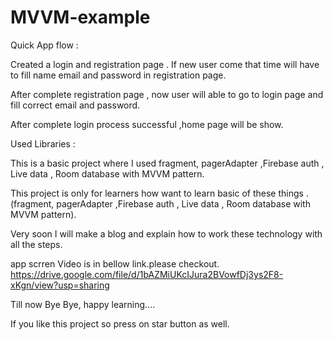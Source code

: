 # MVVM-example

Quick App flow :

Created a login and registration page . If new user come that time will have to fill name email and password in registration page.

After complete registration page , now user will able to go to login page and fill correct email and password.

After complete login process successful ,home page will be show.

Used Libraries :

This is a basic project where I used fragment, pagerAdapter ,Firebase auth , Live data , Room database with MVVM pattern.

This project is only for learners how want to learn basic of these things .(fragment, pagerAdapter ,Firebase auth , Live data , Room database with MVVM pattern).

Very soon I will make a blog and explain how to work these technology with all the steps. 

app scrren Video is in bellow link.please checkout.
https://drive.google.com/file/d/1bAZMiUKcIJura2BVowfDj3ys2F8-xKgn/view?usp=sharing

Till now Bye Bye, happy learning....

If you like this project so press on star button as well.


